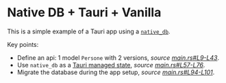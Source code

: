 # Native DB + Tauri + Vanilla

This is a simple example of a Tauri app using a [`native_db`](https://github.com/vincent-herlemont/native_db).

Key points:
- Define an api: 1 model `Persone` with 2 versions, *source [main.rs#L9-L43](https://github.com/vincent-herlemont/native_db_tauri_vanilla/blob/0c0e43a7b96ca54aef3a69e4006bff087a030f30/src-tauri/src/main.rs#L9-L43)*.
- Use `native_db` as a [Tauri managed state](https://tauri.app/v1/guides/features/command/#accessing-managed-state), *source [main.rs#L57-L76](https://github.com/vincent-herlemont/native_db_tauri_vanilla/blob/0c0e43a7b96ca54aef3a69e4006bff087a030f30/src-tauri/src/main.rs#L57-L76)*.
- Migrate the database during the app setup, *source [main.rs#L94-L101](https://github.com/vincent-herlemont/native_db_tauri_vanilla/blob/0c0e43a7b96ca54aef3a69e4006bff087a030f30/src-tauri/src/main.rs#L94-L101)*.